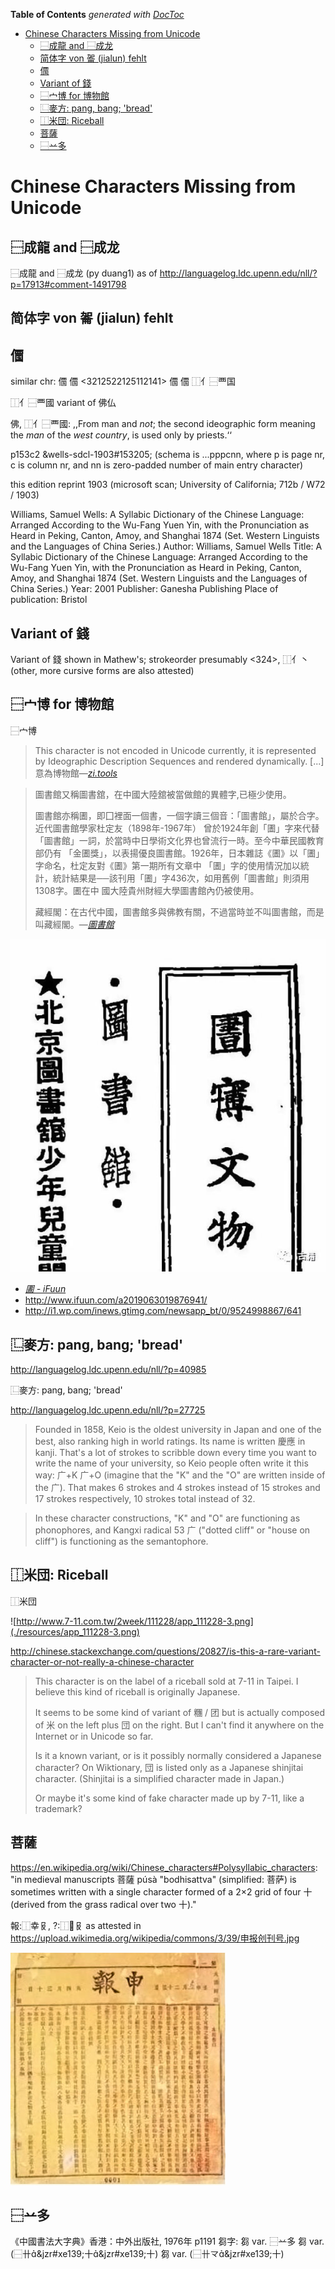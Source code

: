 


<!-- START doctoc generated TOC please keep comment here to allow auto update -->
<!-- DON'T EDIT THIS SECTION, INSTEAD RE-RUN doctoc TO UPDATE -->
**Table of Contents**  *generated with [DocToc](https://github.com/thlorenz/doctoc)*

- [Chinese Characters Missing from Unicode](#chinese-characters-missing-from-unicode)
  - [⿱成龍 and ⿱成龙](#%E2%BF%B1%E6%88%90%E9%BE%8D-and-%E2%BF%B1%E6%88%90%E9%BE%99)
  - [简体字 von 嗧 (jialun) fehlt](#%E7%AE%80%E4%BD%93%E5%AD%97-von-%E5%97%A7-jialun-fehlt)
  - [𠏹](#%F0%A0%8F%B9)
  - [Variant of 錢](#variant-of-%E9%8C%A2)
  - [⿱宀博 for 博物館](#%E2%BF%B1%E5%AE%80%E5%8D%9A-for-%E5%8D%9A%E7%89%A9%E9%A4%A8)
  - [⿺麥方: pang, bang; 'bread'](#%E2%BF%BA%E9%BA%A5%E6%96%B9-pang-bang-bread)
  - [⿰米団: Riceball](#%E2%BF%B0%E7%B1%B3%E5%9B%A3-riceball)
  - [菩薩](#%E8%8F%A9%E8%96%A9)
  - [⿱䒑多](#%E2%BF%B1%E4%92%91%E5%A4%9A)

<!-- END doctoc generated TOC please keep comment here to allow auto update -->



<!--

/home/flow/io/mingkwai-rack/texts/000-project-issues/main.md
jizura-datasources/data/materials-tbd/babelstone-cjk-characters-not-in-unicode



## Missing Unicode Glyphs

Towards the end of `variantuage.txt` there are three lone entries 䥑
鎶
&jzr#xe35a;
for glyphs whose simplified counterparts are missing.

Also see jizura-datasources/data/materials-tbd/babelstone-cjk-characters-not-in-unicode


-->

# Chinese Characters Missing from Unicode


## ⿱成龍 and ⿱成龙

⿱成龍 and ⿱成龙 (py duang1) as of http://languagelog.ldc.upenn.edu/nll/?p=17913#comment-1491798




## 简体字 von 嗧 (jialun) fehlt

## 𠏹

similar chr:
&#x203f9;	𠏹	<3212522125112141>
&#x203f9;	𠏹	⿰亻⿱覀国

⿰亻⿱覀國
variant of 佛仏

佛, ⿰亻⿱覀國: ,,From man and <i>not</i>; the second
ideographic form meaning the <i>man</i> of the <i>west country</i>, is used
only by priests.‘‘

p153c2
&wells-sdcl-1903#153205;
(schema is ...pppcnn, where p is page nr, c is column nr, and nn is zero-padded number of main entry character)

this edition reprint 1903 (microsoft scan; University of California; 712b / W72 / 1903)

Williams, Samuel Wells: A Syllabic Dictionary of the Chinese Language: Arranged According to the Wu-Fang Yuen Yin, with the Pronunciation as Heard in Peking, Canton, Amoy, and Shanghai 1874 (Set. Western Linguists and the Languages of China Series.)
Author: Williams, Samuel Wells
Title: A Syllabic Dictionary of the Chinese Language: Arranged According to the Wu-Fang Yuen Yin, with the Pronunciation as Heard in Peking, Canton, Amoy, and Shanghai 1874 (Set. Western Linguists and the Languages of China Series.)
Year: 2001
Publisher: Ganesha Publishing
Place of publication: Bristol

## Variant of 錢

Variant of 錢 shown in Mathew's; strokeorder presumably <324>, ⿰亻丶 (other,
more cursive forms are also attested)


## ⿱宀博 for 博物館

⿱宀博

> This character is not encoded in Unicode currently, it is represented by Ideographic Description Sequences
> and rendered dynamically. [...]
> 意為博物館—[*zi.tools*](https://zi.tools/zi/%E2%BF%B1%E5%AE%80%E5%8D%9A?secondary=ids&seq=%E2%BF%B1%E5%AE%80%E5%8D%9A)


> 圖書館又稱圖書舘，在中國大陸舘被當做館的異體字,已極少使用。
>
> 圖書館亦稱圕，即囗裡面一個書，一個字讀三個音：「圖書館」，屬於合字。近代圖書館學家杜定友（1898年-1967年）
> 曾於1924年創「圕」字來代替「圖書館」一詞，於當時中日學術文化界也曾流行一時。至今中華民國教育部仍有
> 「金圕獎」，以表揚優良圖書館。1926年，日本雜誌《圕》以「圕」字命名，杜定友對《圕》第一期所有文章中
>「圕」字的使用情況加以統計，統計結果是──該刊用「圕」字436次，如用舊例「圖書館」則須用1308字。圕在中
> 國大陸貴州財經大學圖書館內仍被使用。
>
> 藏經閣：在古代中國，圖書館多與佛教有關，不過當時並不叫圖書館，而是叫藏經閣。—[*圖書館*](https://zh.wikipedia.org/zh-tw/图书馆)


![*图书馆博物馆文物*](./resources/图书馆博物馆文物-641.jpeg)

* [*圕 - iFuun*](http://www.ifuun.com/a2019063019876941/)
* http://www.ifuun.com/a2019063019876941/
* http://i1.wp.com/inews.gtimg.com/newsapp_bt/0/9524998867/641



## ⿺麥方: pang, bang; 'bread'

http://languagelog.ldc.upenn.edu/nll/?p=40985

⿺麥方: pang, bang; 'bread'

http://languagelog.ldc.upenn.edu/nll/?p=27725

> Founded in 1858, Keio is the oldest university in Japan and one of the best, also ranking high in world
> ratings.  Its name is written 慶應 in kanji.  That's a lot of strokes to scribble down every time you want
> to write the name of your university, so Keio people often write it this way:   广+K 广+O (imagine that the
> "K" and the "O" are written inside of the 广).  That makes 6 strokes and 4 strokes instead of 15 strokes
> and 17 strokes respectively, 10 strokes total instead of 32.


> In these character constructions, "K" and "O" are functioning as phonophores, and Kangxi radical 53 广
> ("dotted cliff" or "house on cliff") is functioning as the semantophore.

## ⿰米団: Riceball

⿰米団

![http://www.7-11.com.tw/2week/111228/app_111228-3.png](./resources/app_111228-3.png)

http://chinese.stackexchange.com/questions/20827/is-this-a-rare-variant-character-or-not-really-a-chinese-character

> This character is on the label of a riceball sold at 7-11 in Taipei. I believe this kind of riceball is
> originally Japanese.
>
> It seems to be some kind of variant of 糰 / 团 but is actually composed of 米 on the left plus 団 on the
> right. But I can't find it anywhere on the Internet or in Unicode so far.
>
> Is it a known variant, or is it possibly normally considered a Japanese character? On Wiktionary, 団 is
> listed only as a Japanese shinjitai character. (Shinjitai is a simplified character made in Japan.)
>
> Or maybe it's some kind of fake character made up by 7-11, like a trademark?


## 菩薩


https://en.wikipedia.org/wiki/Chinese_characters#Polysyllabic_characters: "in medieval manuscripts 菩薩 púsà
"bodhisattva" (simplified: 菩萨) is sometimes written with a single character formed of a 2×2 grid of four 十
(derived from the grass radical over two 十)."

報:⿰幸𠬝, ?:⿰𦍒𠬝 as attested in https://upload.wikimedia.org/wikipedia/commons/3/39/申报创刊号.jpg

![申报创刊号](./resources/shenbaochuangkanhao.jpg)

## ⿱䒑多

《中國書法大字典》香港：中外出版社, 1976年 p1191 芻字:
芻 var. ⿱䒑多
芻 var. (⿱卄&jzr#xe139;十&jzr#xe139;十)
芻 var. (⿱卄龴&jzr#xe139;十)
